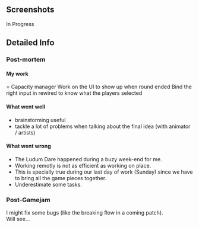 <!---
Gregoire Boiron <gregoire.boiron@gmail.com>
Copyright (c) 2018-2019 Gregoire Boiron  All Rights Reserved.
--->

Screenshots
--------------------
In Progress

Detailed Info
--------------------

### Post-mortem
#### My work
= Capacity manager
Work on the UI to show up when round ended
Bind the right input in rewired to know what the players selected

#### What went well
* brainstorming useful
* tackle a lot of problems when talking about the final idea (with animator / artists)

#### What went wrong
* The Ludum Dare happened during a buzy week-end for me.
* Working remotly is not as efficient as working on place.
* This is specially true during our last day of work (Sunday) since we have to bring all the game pieces together. 
* Underestimate some tasks.

### Post-Gamejam
I might fix some bugs (like the breaking flow in a coming patch).  
Will see...